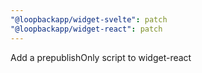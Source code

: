 ```yaml
---
"@loopbackapp/widget-svelte": patch
"@loopbackapp/widget-react": patch
---
```


Add a prepublishOnly script to widget-react
